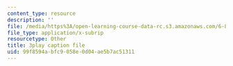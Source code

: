 ```yaml
---
content_type: resource
description: ''
file: /media/https%3A/open-learning-course-data-rc.s3.amazonaws.com/6-890-algorithmic-lower-bounds-fun-with-hardness-proofs-fall-2014/99f8594abfc9058e0d04ae5b7ac51311_e10dswn-grA.srt
file_type: application/x-subrip
resourcetype: Other
title: 3play caption file
uid: 99f8594a-bfc9-058e-0d04-ae5b7ac51311
---
```

